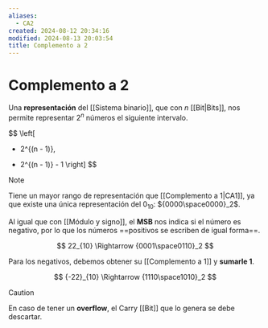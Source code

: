 ```yaml
---
aliases:
  - CA2
created: 2024-08-12 20:34:16
modified: 2024-08-13 20:03:54
title: Complemento a 2
---
```


# Complemento a 2

Una **representación** del [[Sistema binario]], que con $n$ [[Bit|Bits]], nos permite representar $2^n$ números el siguiente intervalo.

$$
\left[
- 2^{(n - 1)},
+ 2^{(n - 1)} - 1
\right]
$$

> [!note]
> Tiene un mayor rango de representación que [[Complemento a 1|CA1]], ya que existe una única representación del $0_{10}$: ${0000\space0000}_2$.

Al igual que con [[Módulo y signo]], el **MSB** nos indica si el número es negativo, por lo que los números ==positivos se escriben de igual forma==.

$$
22_{10} \Rightarrow {0001\space0110}_2
$$

Para los negativos, debemos obtener su [[Complemento a 1]] y **sumarle $1$**.

$$
{-22}_{10} \Rightarrow {1110\space1010}_2
$$

> [!caution]
> En caso de tener un **overflow**, el Carry [[Bit]] que lo genera se debe descartar.

